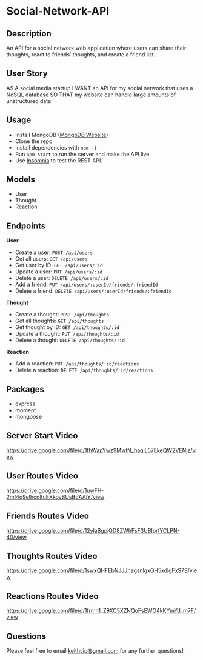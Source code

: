 # Social-Network-API

## Description
An API for a social network web application where users can share their thoughts, react to friends’ thoughts, and create a friend list.

## User Story
AS A social media startup
I WANT an API for my social network that uses a NoSQL database
SO THAT my website can handle large amounts of unstructured data

## Usage
* Install MongoDB ([MongoDB Website](https://docs.mongodb.com/manual/installation/))
* Clone the repo
* Install dependencies with `npm -i`
* Run `npm start` to run the server and make the API live
* Use [Insomnia](https://insomnia.rest/) to test the REST API.

## Models
- User
- Thought
- Reaction 

## Endpoints
**User**
- Create a user:        `POST /api/users`
- Get all users:        `GET /api/users`
- Get user by ID:       `GET /api/users/:id`
- Update a user:        `PUT /api/users/:id`
- Delete a user:        `DELETE /api/users/:id`
- Add a friend:         `PUT /api/users/:userId/friends/:friendId`
- Delete a friend:      `DELETE /api/users/:userId/friends/:friendId`

**Thought**
- Create a thought:     `POST /api/thoughts`
- Get all thoughts:     `GET /api/thoughts`
- Get thought by ID:    `GET /api/thoughts/:id`
- Update a thought:     `PUT /api/thoughts/:id`
- Delete a thought:     `DELETE /api/thoughts/:id`

**Reaction**
- Add a reaction:       `PUT /api/thoughts/:id/reactions`
- Delete a reaction:    `DELETE /api/thoughts/:id/reactions`

## Packages
* express
* moment
* mongoose

## Server Start Video

https://drive.google.com/file/d/1fhWapYwz9MwtN_haqlL57EkeQW2VENjz/view

## User Routes Video

https://drive.google.com/file/d/1uwFH-2mf4q9elhcn8uEXkovBUsBdAAiY/view

## Friends Routes Video

https://drive.google.com/file/d/12ylaBgpiQD8ZWhFsF3UBIprtYCLPN-40/view

## Thoughts Routes Video

https://drive.google.com/file/d/1swxQHFEbNJJJhagsnlgxGH5xdlgFxS7S/view

## Reactions Routes Video

https://drive.google.com/file/d/1frmn1_Z9XC5XZNQoFsEWO4kKYmYd_m7F/view


## Questions
Please feel free to email keithvip@gmail.com for any further questions!